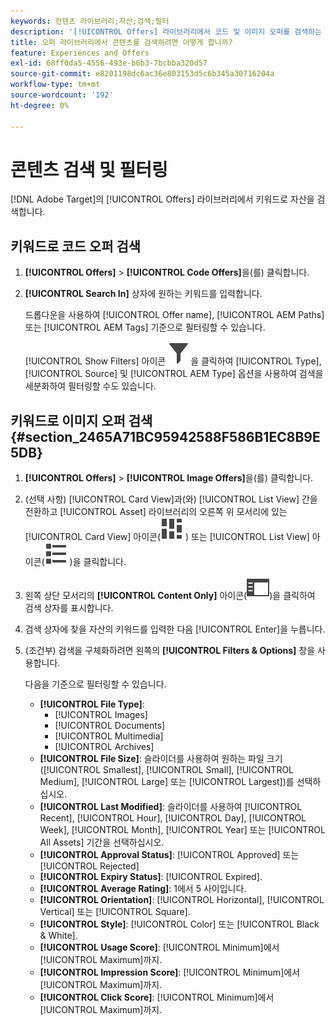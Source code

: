 ```yaml
---
keywords: 컨텐츠 라이브러리;자산;검색;필터
description: '[!UICONTROL Offers] 라이브러리에서 코드 및 이미지 오퍼를 검색하는 방법을 알아봅니다.'
title: 오퍼 라이브러리에서 콘텐츠를 검색하려면 어떻게 합니까?
feature: Experiences and Offers
exl-id: 68ff0da5-4556-493e-b6b3-7bcbba320d57
source-git-commit: e8201198dc6ac36e803153d5c6b345a30716204a
workflow-type: tm+mt
source-wordcount: '192'
ht-degree: 0%

---
```


# 콘텐츠 검색 및 필터링

[!DNL Adobe Target]의 [!UICONTROL Offers] 라이브러리에서 키워드로 자산을 검색합니다.

## 키워드로 코드 오퍼 검색

1. **[!UICONTROL Offers]** > **[!UICONTROL Code Offers]**&#x200B;을(를) 클릭합니다.
1. **[!UICONTROL Search In]** 상자에 원하는 키워드를 입력합니다.

   드롭다운을 사용하여 [!UICONTROL Offer name], [!UICONTROL AEM Paths] 또는 [!UICONTROL AEM Tags] 기준으로 필터링할 수 있습니다.

   [!UICONTROL Show Filters] 아이콘 ![필터 표시 아이콘](/help/main/assets/icons/Filter.svg)을 클릭하여 [!UICONTROL Type], [!UICONTROL Source] 및 [!UICONTROL AEM Type] 옵션을 사용하여 검색을 세분화하여 필터링할 수도 있습니다.

## 키워드로 이미지 오퍼 검색 {#section_2465A71BC95942588F586B1EC8B9E5DB}

1. **[!UICONTROL Offers]** > **[!UICONTROL Image Offers]**&#x200B;을(를) 클릭합니다.

1. (선택 사항) [!UICONTROL Card View]과(와) [!UICONTROL List View] 간을 전환하고 [!UICONTROL Asset] 라이브러리의 오른쪽 위 모서리에 있는 [!UICONTROL Card View] 아이콘(![카드 보기 아이콘](/help/main/assets/icons/ViewCard.svg) ) 또는 [!UICONTROL List View] 아이콘(![목록 보기 아이콘](/help/main/assets/icons/ViewList.svg) )을 클릭합니다.
1. 왼쪽 상단 모서리의 **[!UICONTROL Content Only]** 아이콘(![콘텐츠 전용 아이콘](/help/main/assets/icons/RailLeft.svg))을 클릭하여 검색 상자를 표시합니다.
1. 검색 상자에 찾을 자산의 키워드를 입력한 다음 [!UICONTROL Enter]을 누릅니다.
1. (조건부) 검색을 구체화하려면 왼쪽의 **[!UICONTROL Filters & Options]** 창을 사용합니다.

   다음을 기준으로 필터링할 수 있습니다.

   * **[!UICONTROL File Type]**:
      * [!UICONTROL Images]
      * [!UICONTROL Documents]
      * [!UICONTROL Multimedia]
      * [!UICONTROL Archives]
   * **[!UICONTROL File Size]**: 슬라이더를 사용하여 원하는 파일 크기([!UICONTROL Smallest], [!UICONTROL Small], [!UICONTROL Medium], [!UICONTROL Large] 또는 [!UICONTROL Largest])를 선택하십시오.
   * **[!UICONTROL Last Modified]**: 슬라이더를 사용하여 [!UICONTROL Recent], [!UICONTROL Hour], [!UICONTROL Day], [!UICONTROL Week], [!UICONTROL Month], [!UICONTROL Year] 또는 [!UICONTROL All Assets] 기간을 선택하십시오.
   * **[!UICONTROL Approval Status]**: [!UICONTROL Approved] 또는 [!UICONTROL Rejected]
   * **[!UICONTROL Expiry Status]**: [!UICONTROL Expired].
   * **[!UICONTROL Average Rating]**: 1에서 5 사이입니다.
   * **[!UICONTROL Orientation]**: [!UICONTROL Horizontal], [!UICONTROL Vertical] 또는 [!UICONTROL Square].
   * **[!UICONTROL Style]**: [!UICONTROL Color] 또는 [!UICONTROL Black & White].
   * **[!UICONTROL Usage Score]**: [!UICONTROL Minimum]에서 [!UICONTROL Maximum]까지.
   * **[!UICONTROL Impression Score]**: [!UICONTROL Minimum]에서 [!UICONTROL Maximum]까지.
   * **[!UICONTROL Click Score]**: [!UICONTROL Minimum]에서 [!UICONTROL Maximum]까지.
